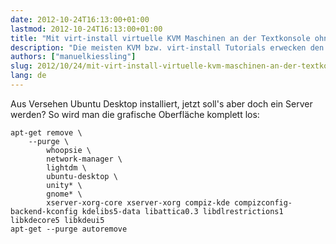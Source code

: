 ```yaml
---
date: 2012-10-24T16:13:00+01:00
lastmod: 2012-10-24T16:13:00+01:00
title: "Mit virt-install virtuelle KVM Maschinen an der Textkonsole ohne VNC installieren"
description: "Die meisten KVM bzw. virt-install Tutorials erwecken den Eindruck, dass man virtuelle Maschinen zwar an der Konsole neu erstellen kann, sich dann aber via VNC in diese verbinden muss, um die Installation durchzuführen. Es geht aber auch komplett textbasiert, d.h. man muss die laufende SSH Session mit dem KVM Host nicht einmal unterbrechen. Einzige Voraussetzung ist natürlich, dass der zu installierende KVM Gast überhaupt eine textbasierte Installation erlaubt. Getestet habe ich es mit einem Ubuntu 12.04 LTS Server Gast."
authors: ["manuelkiessling"]
slug: 2012/10/24/mit-virt-install-virtuelle-kvm-maschinen-an-der-textkonsole-ohne-vnc-installieren
lang: de
---
```


Aus Versehen Ubuntu Desktop installiert, jetzt soll's aber doch ein Server werden? So wird man die grafische Oberfläche komplett los:

```
apt-get remove \
    --purge \
        whoopsie \
        network-manager \
        lightdm \
        ubuntu-desktop \
        unity* \
        gnome* \
        xserver-xorg-core xserver-xorg compiz-kde compizconfig-backend-kconfig kdelibs5-data libattica0.3 libdlrestrictions1 libkdecore5 libkdeui5
apt-get --purge autoremove
```

